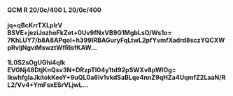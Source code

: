 #### GCM R 20/0c/400 L 20/0c/400
**jq+qBcKrrTXLplrV**<br/>**BSVE+jeziJozhoFkZet+0Uv9fNxVB9G1MgbLsO/Ws1o=**<br/>**7KhLUY7/b8A8APqoI+h399IRBAGuryFqLtwL2pfYvmfXadrd8sczYQCXWpRvljNgviMswztWfRIsfKAW...**<br/><br/>
**1L0S2sOgUGhi4qlk**<br/>**EVGNj48DtjKnQsv3N+DRzpTI04y1td92pSWXv8pWlOg=**<br/>**IkwhfglaJkitokKeeY+9uQL0a6lv1vkdSaBLqe4nnZ9qHZa4UqmfZ2LaaN/RL2/Vv4+YmFsxESrVLjwL...**